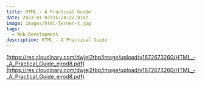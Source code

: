 ```yaml
---
title: HTML - A Practical Guide
date: 2023-01-02T15:28:22.910Z
image: images/html-lernen-t.jpg
tags:
  - Web Development
description: HTML - A Practical Guide
---
```

<!--StartFragment-->

[https://res.cloudinary.com/dwjej2tbp/image/upload/v1672673260/HTML_-_A_Practical_Guide_ejrod8.pdf](https://res.cloudinary.com/dwjej2tbp/image/upload/v1672673260/HTML_-_A_Practical_Guide_ejrod8.pdf)

<!--EndFragment-->